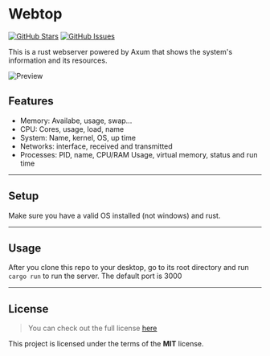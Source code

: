 Webtop
======
[![GitHub Stars](https://img.shields.io/github/stars/Muxutruk2/webtop.svg)](https://github.com/Muxutruk2/webtop/stargazers) [![GitHub Issues](https://img.shields.io/github/issues/Muxutruk2/webtop.svg)](https://github.com/Muxutruk2/webtop/issues) 

This is a rust webserver powered by Axum that shows the system's information and its resources.

![Preview](https://imgur.com/ZODGxOl)

## Features
- Memory: Availabe, usage, swap...
- CPU: Cores, usage, load, name
- System: Name, kernel, OS, up time
- Networks: interface, received and transmitted
- Processes: PID, name, CPU/RAM Usage, virtual memory, status and run time

---

## Setup

Make sure you have a valid OS installed (not windows) and rust.

---

## Usage
After you clone this repo to your desktop, go to its root directory and run `cargo run` to run the server. The default port is 3000

---

## License
>You can check out the full license [here](https://github.com/Muxutruk2/webtop/blob/master/LICENSE)

This project is licensed under the terms of the **MIT** license.
